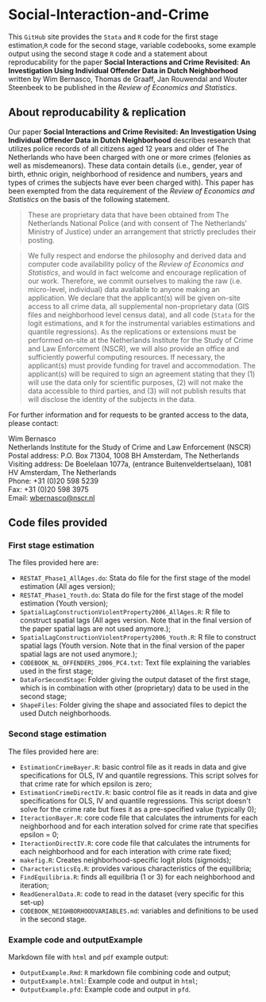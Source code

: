 # Social-Interaction-and-Crime

This `GitHub` site provides the `Stata` and `R` code for the first stage estimation,`R` code for the second stage, variable codebooks, some example output using the second stage `R` code and a statement about reproducability for the paper **Social Interactions and Crime Revisited: An Investigation Using Individual Offender Data in Dutch Neighborhood** written by Wim Bernasco, Thomas de Graaff, Jan Rouwendal and Wouter Steenbeek to be published in the *Review of Economics and Statistics*.

## About reproducability & replication

Our paper **Social Interactions and Crime Revisited: An Investigation Using Individual Offender Data in Dutch Neighborhood** describes research that utilizes police records of all citizens aged 12 years and older of The Netherlands who have been charged with one or more crimes (felonies as well as misdemeanors). These data contain details (i.e., gender, year of birth, ethnic origin, neighborhood of residence and numbers, years and types of crimes the subjects have ever been charged with). This paper has been exempted from the data requirement of the *Review of Economics and Statistics* on the basis of the following statement.

>These are proprietary data that have been obtained from The Netherlands National Police (and with consent of The Netherlands' Ministry of Justice) under an arrangement that strictly precludes their posting. 

>We fully respect and endorse the philosophy and derived data and computer code availability policy of the *Review of Economics and Statistics*, and would in fact welcome and encourage replication of our work. Therefore, we commit ourselves to making the raw (i.e. micro-level, individual) data available to anyone making an application. We declare that the applicant(s) will be given on-site access to all crime data, all supplemental non-proprietary data (GIS files and neighborhood level census data), and all code (`Stata` for the logit estimations, and `R` for the instrumental variables estimations and quantile regressions). As the replications or extensions must be performed on-site at the Netherlands Institute for the Study of Crime and Law Enforcement (NSCR), we will also provide an office and sufficiently powerful computing resources. If necessary, the applicant(s) must provide funding for travel and accommodation. The applicant(s) will be required to sign an agreement stating that they (1) will use the data only for scientific purposes, (2) will not make the data accessible to third parties, and (3) will not publish results that will disclose the identity of the subjects in the data. 

For further information and for requests to be granted access to the data, please contact:

Wim Bernasco  
Netherlands Institute for the Study of Crime and Law Enforcement (NSCR)  
Postal address: P.O. Box 71304, 1008 BH Amsterdam, The Netherlands  
Visiting address: De Boelelaan 1077a, (entrance Buitenveldertselaan), 1081 HV Amsterdam, The Netherlands  
Phone: +31 (0)20 598 5239  
Fax: +31 (0)20 598 3975  
Email: [wbernasco@nscr.nl](mailto:wbernasco@nscr.nl)

## Code files provided

### First stage estimation

The files provided here are:
- `RESTAT_Phase1_AllAges.do`: Stata do file for the first stage of the model estimation (All ages version);
- `RESTAT_Phase1_Youth.do`: Stata do file for the first stage of the model estimation (Youth version);
- `SpatialLagConstructionViolentProperty2006_AllAges.R`: R file to construct spatial lags (All ages version. Note that in the final version of the paper spatial lags are not used anymore.);
- `SpatialLagConstructionViolentProperty2006_Youth.R`: R file to construct spatial lags (Youth version. Note that in the final version of the paper spatial lags are not used anymore.);
- `CODEBOOK_NL_OFFENDERS_2006_PC4.txt`: Text file explaining the variables used in the first stage;
- `DataForSecondStage`: Folder giving the output dataset of the first stage, which is in combination with other (proprietary) data to be used in the second stage;
- `ShapeFiles`: Folder giving the shape and associated files to depict the used Dutch neighborhoods.


### Second stage estimation

The files provided here are:
- `EstimationCrimeBayer.R`: basic control file as it reads in data and give specifications for OLS, IV and quantile regressions. This script solves for that crime rate for which epsilon is zero;
- `EstimationCrimeDirectIV.R`: basic control file as it reads in data and give specifications for OLS, IV and quantile regressions. This script doesn't solve for the crime rate but fixes it as a pre-specified value (typically 0);
- `IteractionBayer.R`: core code file that calculates the intruments for each neighborhood and for each interation solved for crime rate that specifies epsilon = 0;
- `IteractionDirectIV.R`: core code file that calculates the intruments for each neighborhood and for each interation with crime rate fixed;
- `makefig.R`: Creates neighborhood-specific logit plots (sigmoids);
- `CharacteristicsEq.R`: provides various characteristics of the equilibria;
- `FindEquilibria.R`: finds all equilibria (1 or 3) for each neighborhood and iteration;
- `ReadGeneralData.R`: code to read in the dataset (very specific for this set-up)
- `CODEBOOK_NEIGHBORHOODVARIABLES.md`: variables and definitions to be used in the second stage.

### Example code and outputExample

Markdown file with `html` and `pdf` example output:
- `OutputExample.Rmd`: `R` markdown file combining code and output;
- `OutputExample.html`: Example code and output in `html`;
- `OutputExample.pfd`: Example code and output in `pfd`.


